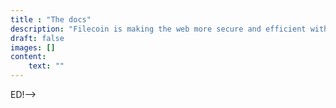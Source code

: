 ```yaml
---
title : "The docs"
description: "Filecoin is making the web more secure and efficient with a decentralized data storage marketplace, protocol, cryptocurrency, and smart contracts."
draft: false
images: []
content: 
    text: ""
---
```

ED!-->